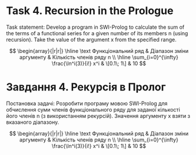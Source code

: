 # Task 4. Recursion in the Prologue

Task statement:
Develop a program in SWI-Prolog to calculate the sum of the terms of a functional series for a given number of its
members n (using recursion). Take the value of the argument x from the specified range.

$$
\begin{array}{|r|r|}
\hline
\text Функціональний ряд & Діапазон зміни аргументу & Кількість членів ряду n
\\
\hline
\sum_{i=0}^{\infty} \frac{\ln^i(3)}{i!} x^i & \[0.1\; 1\] & 10
$$

# Завдання 4. Рекурсія в Пролог

Постановка задачі:
Розробити програму мовою SWI-Prolog для обчислення суми членів функціонального ряду для
заданої кількості його членів n (з використанням рекурсій). Значення аргументу х взяти з вказаного
діапазону.

$$
\begin{array}{|r|r|}
\hline
\text Функціональний ряд & Діапазон зміни аргументу & Кількість членів ряду n
\\
\hline
\sum_{i=0}^{\infty} \frac{\ln^i(3)}{i!} x^i & \[0.1\; 1\] & 10
$$
